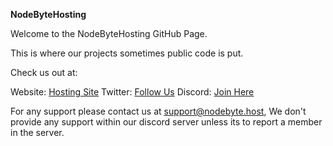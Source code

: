 __**NodeByteHosting**__

Welcome to the NodeByteHosting GitHub Page.

This is where our projects sometimes public code is put.

Check us out at:

Website: [Hosting Site](https://nodebyte.host/)
Twitter: [Follow Us](https://twitter.com/NodeByteHosting)
Discord: [Join Here](https://discord.gg/2TgjJzrxm4)

For any support please contact us at support@nodebyte.host, We don't provide any support within our discord server unless its to report a member in the server. 
